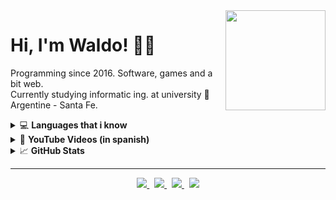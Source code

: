 <a title="The colours of the accretion disk should be white and blue." href="https://www.youtube.com/watch?v=TA7CKxMCR00">
  <img align="right" width="160" height="160" src="https://spaceandbeyondbox.com/wp-content/uploads/2021/03/blackholeforlogo_500x500-1.png">
</a>

# Hi, I'm Waldo! 👋🏻

Programming since 2016.
Software, games and a bit web.  
Currently studying informatic ing. at university :school: Argentine - Santa Fe.
<!-- Facultad de ingenieria y ciencias hídricas - UNL -->
<!-- Lenguajes -->
<details>
<summary>💻 <strong>Languages that i know</strong></summary> <br />  
<!-- C++ -->  
<a href="#"><img height="50px" width="auto" src="https://abrudz.github.io/logos/CPlusPlus.svg" align="center" /></a><br />  
● I start programming with C++, I practiced a lot there and write a lot of personal projects in C++. My major experience is with this language. 
<!-- C# --> 
<a href="#"><img height="50px" width="auto" src="https://abrudz.github.io/logos/CSharp.svg" /></a>
<br />● I use C# in game development because unity enguine works with this language.
<!-- OTHERS --> 
<br /><a href="#"><img height="50px" width="auto" src="https://abrudz.github.io/logos/Racket.svg" /></a>
<a href="#"><img height="50px" width="auto" src="https://abrudz.github.io/logos/Prolog.png" /></a>
<a href="#"><img height="50px" width="auto" src="https://abrudz.github.io/logos/Octave.svg" /></a>
<a href="#"><img height="50px" width="auto" src="https://abrudz.github.io/logos/Java.svg" /></a> <br />   
● I learned these languages in the university but just that, not my favorites. 🥱<br />  
- Racket as functional paradigm.  <br />
- Prolog as logic paradigm.  <br />![imagen](https://user-images.githubusercontent.com/70487661/215370999-397fbcab-2627-46eb-96e4-68c8d94974b0.png)

- Octave because we use it for making mathematical scripts.  <br /> 
- Java as POO paradigm (like C++).     
<!-- WEB -->  <br />
<a href="#"><img height="50px" width="auto" src="https://cdn.worldvectorlogo.com/logos/html-1.svg" /></a>
<a href="#"><img height="50px" width="auto" src="https://cdn.worldvectorlogo.com/logos/css-3.svg" /></a>
<a href="#"><img height="50px" width="auto" src="https://cdn.worldvectorlogo.com/logos/javascript-1.svg" /></a> <br /> 
● I learn these three languages outside of university by myself, and I also did a course.
  
<!-- logos by https://github.com/JuliaLang/julia-logo-graphics , https://worldvectorlogo.com/ -->
</details>

<!-- YOUTUBE VIDEOS -->
<details>
  <summary>🎥 <strong>YouTube Videos (in spanish)</strong></summary> <br />  
● I like to make videos of projects that I do as vlogs and sometimes tutorials. <br />  
[[C++ | WXformBuilder]Tutorial parte 1](https://www.youtube.com/watch?v=WYOP4ve0Yw0&)
</details>

<!-- GITHUB STATS -->
<details>
  <summary>📈 <strong>GitHub Stats</strong></summary> <br />
  <a href="#"><img height="150px" width="auto" src="https://github-readme-stats.vercel.app/api?username=CodigoWaldo&show_icons=true&hide=contribs" /></a> &nbsp;
  <a href="#"><img height="150px" width="auto" src="https://github-readme-stats.vercel.app/api/top-langs/?username=CodigoWaldo&layout=compact&hide=objective-c,cmake,c&langs_count=7" /></a>
</details>

---

<!-- Links -->
<p align="center">
  <a href="https://codigowaldo.github.io/">
    <img src="https://img.shields.io/static/v1?label=MyWeb&message=View&color=6E46AE&style=flat&logo=html5&logoColor=9f63ff" />
  </a> &nbsp;
  <a href="https://www.linkedin.com/in/walter-voegeli-650b78211/">
    <img src="https://img.shields.io/static/v1?label=LinkedIn&message=Connect&color=0077B5&style=flat&logo=linkedin&logoColor=00a8ff" />
  </a> &nbsp;
  <a href="https://www.youtube.com/@waldo6748">
    <img src="https://img.shields.io/static/v1?label=YouTube&message=Watch&color=FF0000&style=flat&logo=youtube&logoColor=FF0000" />
  </a> &nbsp;
  <a href="https://sourceforge.net/u/waldovoe/profile">
    <img src="https://img.shields.io/static/v1?label=SourceForge&message=Projects&color=ff6600&style=flat&logo=sourceforge&logoColor=ff660" />
  </a>
</p>
